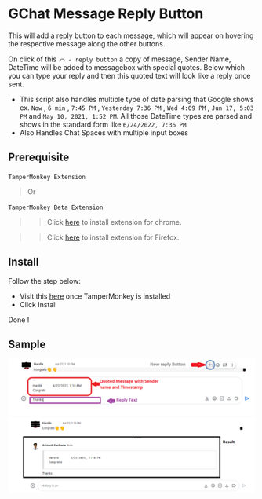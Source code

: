 # GChat Message Reply Button

This will add a reply button to each message, which will appear on hovering the respective message along the other buttons.

On click of this `⤺ - reply button` a copy of message, Sender Name, DateTime will be added to messagebox with special quotes.
Below which you can type your reply and then this quoted text will look like a reply once sent.

- This script also handles multiple type of date parsing that Google shows ex. `Now` , `6 min` , `7:45 PM` , `Yesterday 7:36 PM` , `Wed 4:09 PM` , `Jun 17, 5:03 PM` and `May 10, 2021, 1:52 PM`.
All those DateTime types are parsed and  shows in the standard form like `6/24/2022, 7:36 PM`
- Also Handles Chat Spaces with multiple input boxes

## Prerequisite
 `TamperMonkey Extension`
 > Or

 `TamperMonkey Beta Extension` 
 > >  Click [here](https://chrome.google.com/webstore/detail/tampermonkey-beta/gcalenpjmijncebpfijmoaglllgpjagf?hl=en) to install extension for chrome.

 > > Click [here](https://addons.mozilla.org/en-US/firefox/addon/tampermonkey/) to install extension for Firefox.

## Install
Follow the step below:
 - Visit this [here](https://github.com/avinashkarhana/tamperMonkeyScripts/raw/main/GChat%20Message%20Reply%20Button/GChat%20Message%20Reply%20Button.user.js) once TamperMonkey is installed
 - Click Install

 Done !

## Sample
![image info](./Images/Gchat_Reply_Button.png "GChat Reply Button")
![image info](./Images/Gchat_Reply_Result.png "GChat Reply Result")